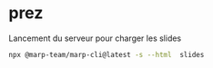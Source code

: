 # prez

Lancement du serveur pour charger les slides

```bash
npx @marp-team/marp-cli@latest -s --html  slides
```